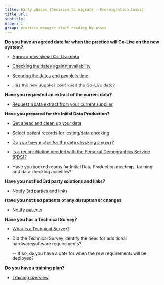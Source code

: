 ```yaml
---
title: Early phases (Decision to migrate - Pre-migration tasks)
title_url:
subtitle: 
order: 1
group: practice-manager-staff-reading-by-phase
---
```


**Do you have an agreed date for when the practice will Go-Live on the new system?**

* [Agree a provisional Go-Live date]( {{site.baseurl}}/guide/get-started#agree-a-provisional-go-live-date)

* [Checking the dates against availability]( {{site.baseurl}}/guide/kick-off#check-dates-against-availability)

* [Securing the dates and people's time]( {{site.baseurl}}/guide/kick-off#securing-dates-and-peoples-time)

* [Has the new supplier confirmed the Go-Live date?]( {{site.baseurl}}/guide/get-started#agree-a-provisional-go-live-date)


**Have you requested an extract of the current data?**

* [Request a data extract from your current supplier]( {{site.baseurl}}/guide/get-started#request-a-data-extract-from-the-current-supplier)
<!-- [Update] Relinked to "Get-started" page -->

**Have you prepared for the Initial Data Production?**

* [Get ahead and clean up your data]( {{site.baseurl}}/guide/pre-migration-tasks#clean-up-the-current-system-data)
<!-- [Update] Relinked to "pre-migration" page -->

* [Select patient records for testing/data checking]( {{site.baseurl}}/guide/pre-migration-tasks#data-checking-preparation)
<!-- [Update] Relinked to "pre-migration" page -->

* [Do you have a plan for the data checking phases?]( {{site.baseurl}}/guide/initial-data-production#data-checking)

* [Is a reconcilitation needed with the Personal Demographics Service (PDS)?]( {{site.baseurl}}/guide/pre-migration-tasks#clean-up-the-current-system-data)

* Have you booked rooms for Initial Data Production meetings, training and data checking activities?

**Have you notified 3rd party solutions and links?**

* [Notify 3rd parties and links]( {{site.baseurl}}/guide/pre-migration-tasks#notifying-third-parties-and-links)


**Have you notified patients of any disruption or changes**

* [Notify patients]( {{site.baseurl}}/guide/pre-migration-tasks#notifying-patients)

**Have you had a Technical Survey?**

* [What is a Technical Survey?]( {{site.baseurl}}/guide/technical-survey)

* Did the Technical Survey identify the need for additional hardware/software requirements?

  -- If so, do you have a date for when the new requirements will be deployed?

**Do you have a training plan?**

* [Training overview]( {{site.baseurl}}/guide/training)

